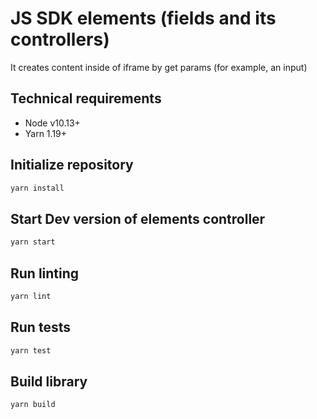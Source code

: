 # JS SDK elements (fields and its controllers)

It creates content inside of iframe by get params (for example, an input)

## Technical requirements

 - Node v10.13+
 - Yarn 1.19+

## Initialize repository

```sh
yarn install
```

## Start Dev version of elements controller

```sh
yarn start
```

## Run linting

```sh
yarn lint
```

## Run tests

```sh
yarn test
```

## Build library

```sh
yarn build
```
